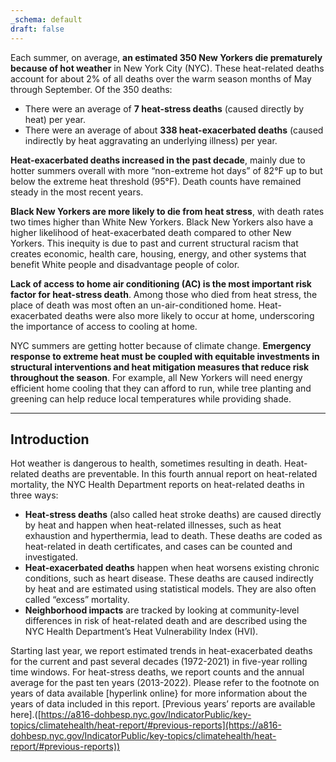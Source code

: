 ```yaml
---
_schema: default
draft: false
---
```

Each summer, on average, **an estimated 350 New Yorkers die prematurely because of hot weather** in New York City (NYC). These heat-related deaths account for about 2% of all deaths over the warm season months of May through September. Of the 350 deaths:

* There were an average of **7 heat-stress deaths** (caused directly by heat) per year.
* There were an average of about **338 heat-exacerbated deaths** (caused indirectly by heat aggravating an underlying illness) per year.

**Heat-exacerbated deaths increased in the past decade**, mainly due to hotter summers overall with more “non-extreme hot days” of 82°F up to but below the extreme heat threshold (95°F). Death counts have remained steady in the most recent years.

**Black New Yorkers are more likely to die from heat stress**, with death rates two times higher than White New Yorkers. Black New Yorkers also have a higher likelihood of heat-exacerbated death compared to other New Yorkers. This inequity is due to past and current structural racism that creates economic, health care, housing, energy, and other systems that benefit White people and disadvantage people of color.

**Lack of access to home air conditioning (AC) is the most important risk factor for heat-stress death**. Among those who died from heat stress, the place of death was most often an un-air-conditioned home. Heat-exacerbated deaths were also more likely to occur at home, underscoring the importance of access to cooling at home.

NYC summers are getting hotter because of climate change. **Emergency response to extreme heat must be coupled with equitable investments in structural interventions and heat mitigation measures that reduce risk throughout the season**. For example, all New Yorkers will need energy efficient home cooling that they can afford to run, while tree planting and greening can help reduce local temperatures while providing shade.

---

## Introduction

Hot weather is dangerous to health, sometimes resulting in death. Heat-related deaths are preventable. In this fourth annual report on heat-related mortality, the NYC Health Department reports on heat-related deaths in three ways:

* **Heat-stress deaths** (also called heat stroke deaths) are caused directly by heat and happen when heat-related illnesses, such as heat exhaustion and hyperthermia, lead to death. These deaths are coded as heat-related in death certificates, and cases can be counted and investigated.
* **Heat-exacerbated deaths** happen when heat worsens existing chronic conditions, such as heart disease. These deaths are caused indirectly by heat and are estimated using statistical models. They are also often called “excess” mortality.
* **Neighborhood impacts** are tracked by looking at community-level differences in risk of heat-related death and are described using the NYC Health Department’s Heat Vulnerability Index (HVI).

Starting last year, we report estimated trends in heat-exacerbated deaths for the current and past several decades (1972-2021) in five-year rolling time windows. For heat-stress deaths, we report counts and the annual average for the past ten years (2013-2022). Please refer to the footnote on years of data available \[hyperlink online\} for more information about the years of data included in this report. \[Previous years’ reports are available here\].([https://a816-dohbesp.nyc.gov/IndicatorPublic/key-topics/climatehealth/heat-report/#previous-reports](https://a816-dohbesp.nyc.gov/IndicatorPublic/key-topics/climatehealth/heat-report/#previous-reports))